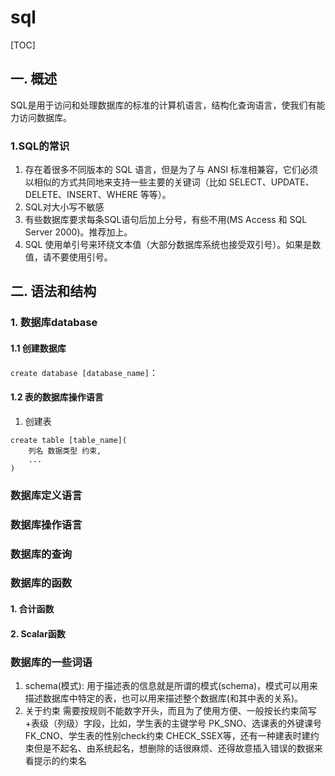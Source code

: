 # sql
[TOC]
## 一. 概述
SQL是用于访问和处理数据库的标准的计算机语言，结构化查询语言，使我们有能力访问数据库。
### 1.SQL的常识
1. 存在着很多不同版本的 SQL 语言，但是为了与 ANSI 标准相兼容，它们必须以相似的方式共同地来支持一些主要的关键词（比如 SELECT、UPDATE、DELETE、INSERT、WHERE 等等）。
2. SQL对大小写不敏感
3. 有些数据库要求每条SQL语句后加上分号，有些不用(MS Access 和 SQL Server 2000)。推荐加上。
4. SQL 使用单引号来环绕文本值（大部分数据库系统也接受双引号）。如果是数值，请不要使用引号。
## 二. 语法和结构
### 1. 数据库database
#### 1.1 创建数据库
`create database [database_name]`：
#### 1.2 表的数据库操作语言
1. 创建表
```
create table [table_name](
    列名 数据类型 约束,
    ...
)
```
### 数据库定义语言
### 数据库操作语言
### 数据库的查询
### 数据库的函数
#### 1. 合计函数
#### 2. Scalar函数
### 数据库的一些词语
1. schema(模式):
用于描述表的信息就是所谓的模式(schema)，模式可以用来描述数据库中特定的表，也可以用来描述整个数据库(和其中表的关系)。
2. 关于约束
需要按规则不能数字开头，而且为了使用方便、一般按长约束简写+表级（列级）字段，比如，学生表的主键学号 PK_SNO、选课表的外键课号 FK_CNO、学生表的性别check约束 CHECK_SSEX等，还有一种建表时建约束但是不起名、由系统起名，想删除的话很麻烦、还得故意插入错误的数据来看提示的约束名
<!--
1. isnull（exp,value）:  
类似三木运算符，如果exp为null，返回value，否则返回exp；value和exp类型相同
2. order by:  
有多个列的时候，可以用数字序列去代替列（从1开始）
3. 日期  
查找区间中的日期时可以用大于小于，也可以用between
-->